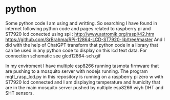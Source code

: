 # python
Some python code I am using and writting.
So searching I have found in internet following python code and pages related to raspberry pi and ST7920 lcd conected using spi :
http://www.astromik.org/raspi/42.htm
https://github.com/SrBrahma/RPi-12864-LCD-ST7920-lib/tree/master
And I did with the help of ChatGPT transform that python code in a library that can be used in any python code to display on this lcd text data. 
For connection schematic see glcd12864-sch.gif

In my enviroment I have multiple esp8266 running tasmota firmware that are pushing to a mosquito server 
with nodejs running. 
The program  mqtt_rasp_lcd.py  in this repository is running on a raspberry pi zero w with  ST7920 lcd connected
and I am displaying temperature and humidity that are in the main mosquito server pushed by nultiple esp8266 wiyh DHT and SHT sensors.
